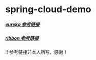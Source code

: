 # spring-cloud-demo
##### [eureka 参考链接](https://www.cnblogs.com/lfalex0831/p/9184428.html)
##### [ribbon 参考链接](https://cloud.tencent.com/developer/article/1112083)
!! 参考链接非本人所写，感谢！
